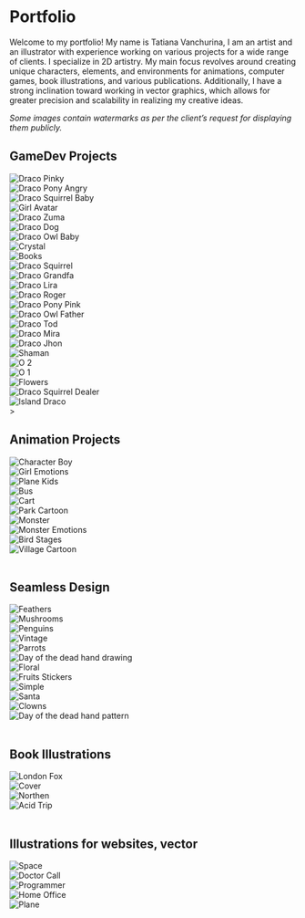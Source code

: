 # Portfolio

Welcome to my portfolio! My name is Tatiana Vanchurina, I am an artist and an illustrator with experience working on
various projects for a wide range of clients. I specialize in 2D artistry. My main focus revolves around creating unique
characters, elements, and environments for animations, computer games, book illustrations, and various publications.
Additionally, I have a strong inclination toward working in vector graphics, which allows for greater precision and
scalability in realizing my creative ideas.

_Some images contain watermarks as per the client’s request for displaying them publicly._

## GameDev Projects

<div class="gallery">
  <div class="gallery-item"><img src="/assets/images/Portfolio/GameDev%20Projects/draco_pinky.jpg" alt="Draco Pinky"></div>
  <div class="gallery-item"><img src="/assets/images/Portfolio/GameDev%20Projects/draco_pony_angry.jpg" alt="Draco Pony Angry"></div>
  <div class="gallery-item"><img src="/assets/images/Portfolio/GameDev%20Projects/draco_squirel_baby.jpg" alt="Draco Squirrel Baby"></div>
  <div class="gallery-item"><img src="/assets/images/Portfolio/GameDev%20Projects/girl_avatar.JPG" alt="Girl Avatar"></div>
  <div class="gallery-item"><img src="/assets/images/Portfolio/GameDev%20Projects/draco_zuma.jpg" alt="Draco Zuma"></div>
  <div class="gallery-item"><img src="/assets/images/Portfolio/GameDev%20Projects/draco_dog.jpg" alt="Draco Dog"></div>
  <div class="gallery-item"><img src="/assets/images/Portfolio/GameDev%20Projects/draco_owl_baby.jpg" alt="Draco Owl Baby"></div>
  <div class="gallery-item"><img src="/assets/images/Portfolio/GameDev%20Projects/crystal.jpg" alt="Crystal"></div>
  <div class="gallery-item"><img src="/assets/images/Portfolio/GameDev%20Projects/books.jpg" alt="Books"></div>
  <div class="gallery-item"><img src="/assets/images/Portfolio/GameDev%20Projects/draco_SquirrelBig.jpg" alt="Draco Squirrel"></div>
  <div class="gallery-item"><img src="/assets/images/Portfolio/GameDev%20Projects/draco_grandfa_fin.jpg" alt="Draco Grandfa"></div>
  <div class="gallery-item"><img src="/assets/images/Portfolio/GameDev%20Projects/draco_lira.jpg" alt="Draco Lira"></div>
  <div class="gallery-item"><img src="/assets/images/Portfolio/GameDev%20Projects/draco_roger.jpg" alt="Draco Roger"></div>
  <div class="gallery-item"><img src="/assets/images/Portfolio/GameDev%20Projects/draco_pony_pink.jpg" alt="Draco Pony Pink"></div>
  <div class="gallery-item"><img src="/assets/images/Portfolio/GameDev%20Projects/draco_owl_father.jpg" alt="Draco Owl Father"></div>
  <div class="gallery-item"><img src="/assets/images/Portfolio/GameDev%20Projects/draco_tod.jpg" alt="Draco Tod"></div>
  <div class="gallery-item"><img src="/assets/images/Portfolio/GameDev%20Projects/draco_mira.jpg" alt="Draco Mira"></div>
  <div class="gallery-item"><img src="/assets/images/Portfolio/GameDev%20Projects/draco_jhon.jpg" alt="Draco Jhon"></div>
  <div class="gallery-item"><img src="/assets/images/Portfolio/GameDev%20Projects/shaman.jpg" alt="Shaman"></div>
  <div class="gallery-item"><img src="/assets/images/Portfolio/GameDev%20Projects/set_of_O_2.jpg" alt="O 2"></div>
  <div class="gallery-item"><img src="/assets/images/Portfolio/GameDev%20Projects/set_of_O_1.jpg" alt="O 1"></div>
  <div class="gallery-item"><img src="/assets/images/Portfolio/GameDev%20Projects/flowers.jpg" alt="Flowers"></div>
  <div class="gallery-item"><img src="/assets/images/Portfolio/GameDev%20Projects/draco_SquirrelDealer.jpg" alt="Draco Squirrel Dealer"></div>
</div>

<div class="gallery" style="column-count: 1;">
  <div class="gallery-item"><img src="/assets/images/Portfolio/GameDev%20Projects/islands_drako.jpg" alt="Island Draco"></div>
</div>>
<br>

## Animation Projects

<div class="gallery">
  <div class="gallery-item"><img src="/assets/images/Portfolio/Animation%20Projects/character_boy.jpg" alt="Character Boy"></div>
  <div class="gallery-item"><img src="/assets/images/Portfolio/Animation%20Projects/girl_emotions.jpg" alt="Girl Emotions"></div>
  <div class="gallery-item"><img src="/assets/images/Portfolio/Animation%20Projects/plane_kids.JPG" alt="Plane Kids"></div>
  <div class="gallery-item"><img src="/assets/images/Portfolio/Animation%20Projects/bus.jpg" alt="Bus"></div>
  <div class="gallery-item"><img src="/assets/images/Portfolio/Animation%20Projects/cart.JPG" alt="Cart"></div>
  <div class="gallery-item"><img src="/assets/images/Portfolio/Animation%20Projects/park_cartoon.jpg" alt="Park Cartoon"></div>
  <div class="gallery-item"><img src="/assets/images/Portfolio/Animation%20Projects/monster.JPG" alt="Monster"></div>
  <div class="gallery-item"><img src="/assets/images/Portfolio/Animation%20Projects/monstr_emotions.JPG" alt="Monster Emotions"></div>
</div>

<div class="gallery" style="column-count: 1;">
  <div class="gallery-item"><img src="/assets/images/Portfolio/Animation%20Projects/bird_stages.JPG" alt="Bird Stages"></div>
  <div class="gallery-item"><img src="/assets/images/Portfolio/Animation%20Projects/village_cartoon.jpg" alt="Village Cartoon"></div>
</div>
<br>

## Seamless Design

<div class="gallery">
  <div class="gallery-item"><img src="/assets/images/Portfolio/Seamless%20Design/feathers.jpg" alt="Feathers"></div>
  <div class="gallery-item"><img src="/assets/images/Portfolio/Seamless%20Design/mushrooms.png" alt="Mushrooms"></div>
  <div class="gallery-item"><img src="/assets/images/Portfolio/Seamless%20Design/pinguins_black.png" alt="Penguins"></div>
  <div class="gallery-item"><img src="/assets/images/Portfolio/Seamless%20Design/vintage.png" alt="Vintage"></div>
  <div class="gallery-item"><img src="/assets/images/Portfolio/Seamless%20Design/parrots.jpg" alt="Parrots"></div>
  <div class="gallery-item"><img src="/assets/images/Portfolio/Seamless%20Design/day_of_the_dead_handrowing.png" alt="Day of the dead hand drawing"></div>
  <div class="gallery-item"><img src="/assets/images/Portfolio/Seamless%20Design/floral.jpg" alt="Floral"></div>
  <div class="gallery-item"><img src="/assets/images/Portfolio/Seamless%20Design/fruits_stickers.png" alt="Fruits Stickers"></div>
  <div class="gallery-item"><img src="/assets/images/Portfolio/Seamless%20Design/simple.png" alt="Simple"></div>
  <div class="gallery-item"><img src="/assets/images/Portfolio/Seamless%20Design/santa.png" alt="Santa"></div>
  <div class="gallery-item"><img src="/assets/images/Portfolio/Seamless%20Design/clowns.png" alt="Clowns"></div>
  <div class="gallery-item"><img src="/assets/images/Portfolio/Seamless%20Design/day_of_the_dead_pattern.png" alt="Day of the dead hand pattern"></div>
</div>

<br>

## Book Illustrations

<div class="gallery">
  <div class="gallery-item"><img src="/assets/images/Portfolio/Book%20Illustrations/london_fox.JPG" alt="London Fox"></div>
  <div class="gallery-item"><img src="/assets/images/Portfolio/Book%20Illustrations/how_cover.jpg" alt="Cover"></div>
  <div class="gallery-item"><img src="/assets/images/Portfolio/Book%20Illustrations/northen.JPG" alt="Northen"></div>
  <div class="gallery-item"><img src="/assets/images/Portfolio/Book%20Illustrations/acid_trip.JPG" alt="Acid Trip"></div>
</div>
<br>

## Illustrations for websites, vector

<div class="gallery">
  <div class="gallery-item"><img src="/assets/images/Portfolio/Illustrations%20for%20websites,%20vector/space.jpg" alt="Space"></div>
  <div class="gallery-item"><img src="/assets/images/Portfolio/Illustrations%20for%20websites,%20vector/doctor_call.jpg" alt="Doctor Call"></div>
  <div class="gallery-item"><img src="/assets/images/Portfolio/Illustrations%20for%20websites,%20vector/programmer.jpg" alt="Programmer"></div>
  <div class="gallery-item"><img src="/assets/images/Portfolio/Illustrations%20for%20websites,%20vector/home_office_2.jpg" alt="Home Office"></div>
  <div class="gallery-item"><img src="/assets/images/Portfolio/Illustrations%20for%20websites,%20vector/plane.jpg" alt="Plane"></div>
</div>